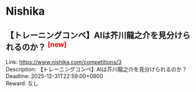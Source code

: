 # Nishika



## 【トレーニングコンペ】AIは芥川龍之介を見分けられるのか？ <sup style="color:red">[new]<sup>  

Link: https://www.nishika.com/competitions/3  
Description: 【トレーニングコンペ】AIは芥川龍之介を見分けられるのか？  
Deadline: 2025-12-31T22:59:00+0800  
Reward: なし  

